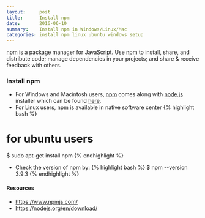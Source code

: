 ```yaml
---
layout:     post
title:      Install npm
date:       2016-06-10
summary:    Install npm in Windows/Linux/Mac
categories: install npm linux ubuntu windows setup
---
```


<a href="https://www.npmjs.com/" target="_blank">npm</a> is a package manager for JavaScript. Use <a href="https://www.npmjs.com/" target="_blank">npm</a> to install, share, and distribute code; manage dependencies in your projects; and share & receive feedback with others.

### Install npm
- For Windows and Macintosh users, <a href="https://www.npmjs.com/" target="_blank">npm</a> comes along with <a href="https://nodejs.org/" target="_blank">node.js</a> installer which can be found <a href="https://nodejs.org/en/download/" target="_blank">here</a>.
- For Linux users, <a href="https://www.npmjs.com/" target="_blank">npm</a> is available in native software center
{% highlight bash %}
# for ubuntu users
$ sudo apt-get install npm
{% endhighlight %}
- Check the version of npm by:
{% highlight bash %}
$ npm --version
3.9.3
{% endhighlight %}


#### Resources
* <a href="https://www.npmjs.com/" target="_blank">https://www.npmjs.com/</a>
* <a href="https://nodejs.org/en/download/" target="_blank">https://nodejs.org/en/download/</a>
